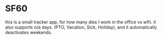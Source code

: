 # SF60
this is a small tracker app, for how many dies I work in the office vs wfh. it also supports n/a days. (PTO, Vacation, Sick, Holiday), and it automatically deactivates weekends.
